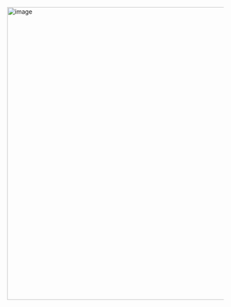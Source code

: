 <img width="1917" height="682" alt="image" src="https://github.com/user-attachments/assets/97319dc2-28e3-497d-95f2-39c7b1509542" />
